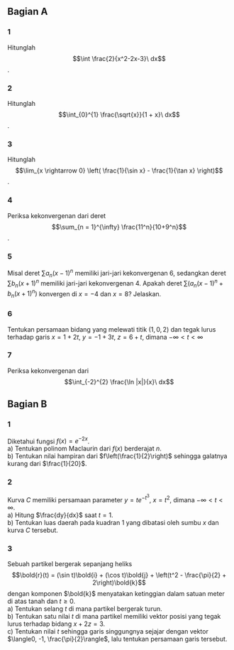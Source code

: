 ## Bagian A

### 1
Hitunglah $$\int \frac{2}{x^2-2x-3}\ dx$$.

### 2
Hitunglah $$\int_{0}^{1} \frac{\sqrt{x}}{1 + x}\ dx$$.

### 3
Hitunglah $$\lim_{x \rightarrow 0} \left( \frac{1}{\sin x} - \frac{1}{\tan x} \right)$$.

### 4
Periksa kekonvergenan dari deret $$\sum_{n = 1}^{\infty} \frac{11^n}{10+9^n}$$.

### 5
Misal deret $\sum a_n (x-1)^n$ memiliki jari-jari kekonvergenan $6$, sedangkan deret $\sum b_n (x + 1)^n$ memiliki jari-jari kekonvergenan $4$. Apakah deret $\sum (a_n(x-1)^n+b_n(x+1)^n)$ konvergen di $x = -4$ dan $x = 8$? Jelaskan.

### 6
Tentukan persamaan bidang yang melewati titik $(1,0,2)$ dan tegak lurus terhadap garis $x = 1 + 2t$, $y = -1 + 3t$, $z = 6 + t$, dimana $-\infty \lt t \lt \infty$

### 7
Periksa kekonvergenan dari $$\int_{-2}^{2} \frac{\ln |x|}{x}\ dx$$

## Bagian B

### 1
Diketahui fungsi $f(x) = e^{-2x}$.  
a) Tentukan polinom Maclaurin dari $f(x)$ berderajat $n$.  
b) Tentukan nilai hampiran dari $f\left(\frac{1}{2}\right)$ sehingga galatnya kurang dari $\frac{1}{20}$.  

### 2
Kurva $C$ memiliki persamaan parameter $y = te^{-t^3}$, $x = t^2$, dimana $-\infty \lt t \lt \infty$.  
a) Hitung $\frac{dy}{dx}$ saat $t = 1$.  
b) Tentukan luas daerah pada kuadran $1$ yang dibatasi oleh sumbu $x$ dan kurva $C$ tersebut.  

### 3
Sebuah partikel bergerak sepanjang heliks $$\bold{r}(t) = (\sin t)\bold{i} + (\cos t)\bold{j} + \left(t^2 - \frac{\pi}{2} + 2\right)\bold{k}$$ dengan komponen $\bold{k}$ menyatakan ketinggian dalam satuan meter di atas tanah dan $t \ge 0$.  
a) Tentukan selang $t$ di mana partikel bergerak turun.  
b) Tentukan satu nilai $t$ di mana partikel memiliki vektor posisi yang tegak lurus terhadap bidang $x + 2z = 3$.  
c) Tentukan nilai $t$ sehingga garis singgungnya sejajar dengan vektor $\langle0, -1, \frac{\pi}{2}\rangle$, lalu tentukan persamaan garis tersebut.